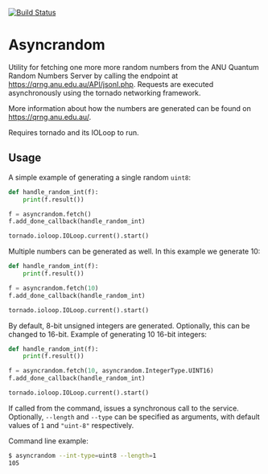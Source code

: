 [![Build Status](https://travis-ci.org/YavorPaunov/asyncrandom.svg?branch=master)](https://travis-ci.org/YavorPaunov/asyncrandom)

Asyncrandom
===========

Utility for fetching one more more random numbers from the 
ANU Quantum Random Numbers Server by calling the endpoint at
https://qrng.anu.edu.au/API/jsonI.php. 
Requests are executed asynchronously using the tornado networking framework.

More information about how the numbers are generated can be found on https://qrng.anu.edu.au/.

Requires tornado and its IOLoop to run.

Usage
-----

A simple example of generating a single random ``uint8``:
```py
def handle_random_int(f):
	print(f.result())

f = asyncrandom.fetch()
f.add_done_callback(handle_random_int)

tornado.ioloop.IOLoop.current().start()
```
Multiple numbers can be generated as well. In this example we generate 10:
```py
def handle_random_int(f):
	print(f.result())

f = asyncrandom.fetch(10)
f.add_done_callback(handle_random_int)

tornado.ioloop.IOLoop.current().start()
```
By default, 8-bit unsigned integers are generated. Optionally, this can be
changed to 16-bit. Example of generating 10 16-bit integers:
```py
def handle_random_int(f):
	print(f.result())

f = asyncrandom.fetch(10, asyncrandom.IntegerType.UINT16)
f.add_done_callback(handle_random_int)

tornado.ioloop.IOLoop.current().start()
```

If called from the command, issues a synchronous call to the service. Optionally, ``--length`` and ``--type`` can be specified as arguments, with default values of ``1`` and ``"uint-8"`` respectively. 

Command line example:

```sh
$ asyncrandom --int-type=uint8 --length=1
105
```
